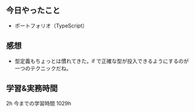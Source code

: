 ## 今日やったこと

- ポートフォリオ（TypeScript）

## 感想

- 型定義もちょっとは慣れてきた。if で正確な型が投入できるようにするのが一つのテクニックだね。

## 学習&実務時間

2h
今までの学習時間 1029h
